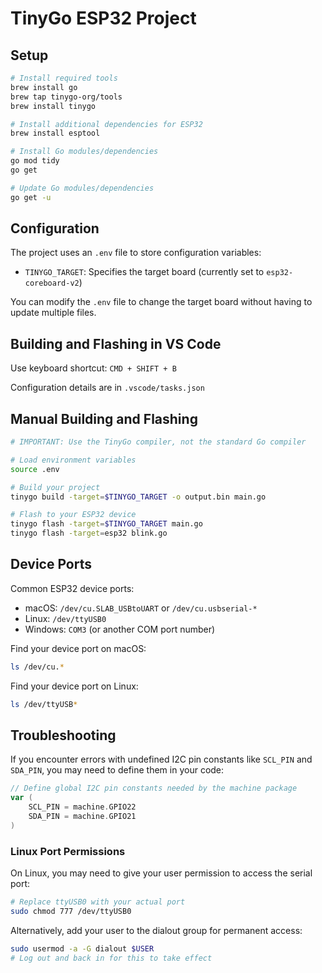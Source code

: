 # TinyGo ESP32 Project

## Setup

```bash
# Install required tools
brew install go
brew tap tinygo-org/tools
brew install tinygo

# Install additional dependencies for ESP32
brew install esptool

# Install Go modules/dependencies
go mod tidy
go get

# Update Go modules/dependencies
go get -u


```

## Configuration

The project uses an `.env` file to store configuration variables:
- `TINYGO_TARGET`: Specifies the target board (currently set to `esp32-coreboard-v2`)

You can modify the `.env` file to change the target board without having to update multiple files.

## Building and Flashing in VS Code

Use keyboard shortcut: `CMD + SHIFT + B`

Configuration details are in `.vscode/tasks.json`

## Manual Building and Flashing

```bash
# IMPORTANT: Use the TinyGo compiler, not the standard Go compiler

# Load environment variables
source .env

# Build your project
tinygo build -target=$TINYGO_TARGET -o output.bin main.go

# Flash to your ESP32 device
tinygo flash -target=$TINYGO_TARGET main.go
tinygo flash -target=esp32 blink.go
```


## Device Ports

Common ESP32 device ports:
- macOS: `/dev/cu.SLAB_USBtoUART` or `/dev/cu.usbserial-*`
- Linux: `/dev/ttyUSB0`
- Windows: `COM3` (or another COM port number)

Find your device port on macOS:
```bash
ls /dev/cu.*
```

Find your device port on Linux:
```bash
ls /dev/ttyUSB*
```

## Troubleshooting

If you encounter errors with undefined I2C pin constants like `SCL_PIN` and `SDA_PIN`, you may need to define them in your code:

```go
// Define global I2C pin constants needed by the machine package
var (
    SCL_PIN = machine.GPIO22
    SDA_PIN = machine.GPIO21
)
```

### Linux Port Permissions

On Linux, you may need to give your user permission to access the serial port:

```bash
# Replace ttyUSB0 with your actual port
sudo chmod 777 /dev/ttyUSB0
```

Alternatively, add your user to the dialout group for permanent access:

```bash
sudo usermod -a -G dialout $USER
# Log out and back in for this to take effect
```